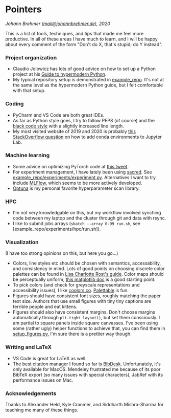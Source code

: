 # Pointers

*Johann Brehmer (mail@johannbrehmer.de), 2020*

This is a list of tools, techniques, and tips that made me feel more productive. In all of these areas I have much to learn, and I will be happy about every comment of the form "Don't do X, that's stupid; do Y instead".

### Project organization

- Claudio Jolowicz has lots of good advice on how to set up a Python project at his [Guide to hypermodern Python](https://cjolowicz.github.io/posts/hypermodern-python-01-setup/).
- My typical repository setup is demonstrated in [example_repo](./example_repo/). It's not at the same level as the hypermodern Python guide, but I felt comfortable with that setup.

### Coding

- PyCharm and VS Code are both great IDEs. 
- As far as Python style goes, I try to follow PEP8 (of course) and the [black code style](https://black.readthedocs.io/) with a slightly increased line length.
- My most visited website of 2019 and 2020 is probably [this StackOverflow question](https://stackoverflow.com/questions/53004311/how-to-add-conda-environment-to-jupyter-lab) on how to add conda environments to Jupyter Lab.

### Machine learning

- Some advice on optimizing PyTorch code at [this tweet](https://twitter.com/karpathy/status/1299921324333170689).
- For experiment management, I have lately been using [sacred](https://github.com/IDSIA/sacred). See [example_repo/experiments/experiment.py](./example_repo/experiments/experiment.py). Alternatives I want to try include [MLFlow](https://mlflow.org/), which seems to be more actively developed. 
- [Optuna](https://optuna.readthedocs.io/en/stable/) is my personal favorite hyperparameter scan library.

### HPC

- I'm not very knowledgable on this, but my workflow involved synching code between my laptop and the cluster through git and data with rsync.
- I like to submit jobs arrays (`sbatch --array 0-99 run.sh`, see [example_repo/experiments/hpc/run.sh]).

### Visualization

(I have too strong opinions on this, but here you go...)

- Colors, line styles etc should be chosen with semantics, accessability, and consistency in mind. Lots of good points on choosing discrete color palettes can be found in [Lisa Charlotte Rost's guide](https://blog.datawrapper.de/beautifulcolors/). Color maps should be perceptually uniform, [this matplotlib doc](https://matplotlib.org/3.3.3/tutorials/colors/colormaps.html) is a good starting point.
- To pick colors (and check for greyscale representations and accessibility issues), I like [coolors.co](https://coolors.co). [Palettable](https://jiffyclub.github.io/palettable/) is fun.
- Figures should have consistent font sizes, roughly matching the paper text size. Authors that use small figures with tiny tiny captions are terrible people and eat kittens.
- Figures should also have consistent margins. Don't choose margins automatically through `plt.tight_layout()`, but set them consciously. I am partial to square panels inside square canvasses. I've been using some (rather ugly) helper functions to achieve that, you can find them in [setup_figures.py](./example_repo/experiments/evaluation/setup_figures.py), I'm sure there is a prettier way though.

### Writing and LaTeX

- VS Code is great for LaTeX as well.
- The best citation manager I found so far is [BibDesk](https://bibdesk.sourceforge.io/). Unfortunately, it's only available for MacOS. Mendeley frustrated me because of its poor BibTeX export (so many issues with special characters), JabRef with its performance issues on Mac.


### Acknowledgements

Thanks to Alexander Held, Kyle Cranmer, and Siddharth Mishra-Sharma for teaching me many of these things.
